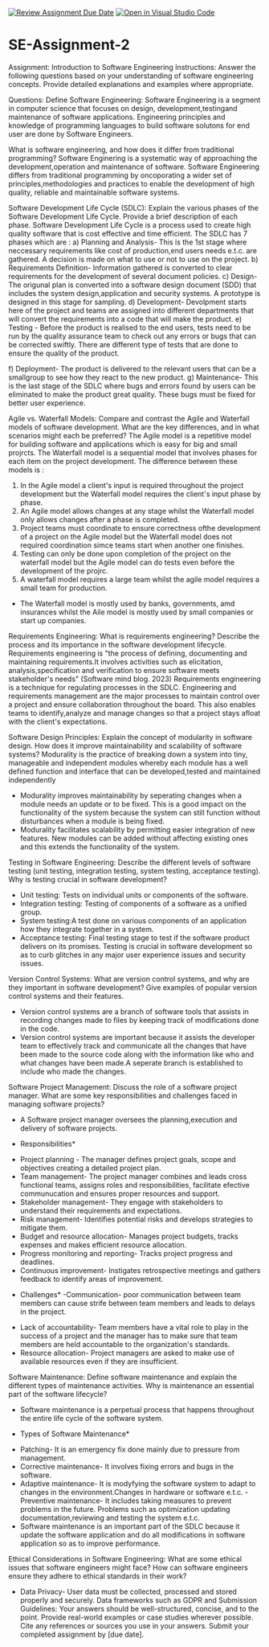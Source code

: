[![Review Assignment Due Date](https://classroom.github.com/assets/deadline-readme-button-24ddc0f5d75046c5622901739e7c5dd533143b0c8e959d652212380cedb1ea36.svg)](https://classroom.github.com/a/-ucQIGTc)
[![Open in Visual Studio Code](https://classroom.github.com/assets/open-in-vscode-718a45dd9cf7e7f842a935f5ebbe5719a5e09af4491e668f4dbf3b35d5cca122.svg)](https://classroom.github.com/online_ide?assignment_repo_id=15240914&assignment_repo_type=AssignmentRepo)
# SE-Assignment-2
Assignment: Introduction to Software Engineering
Instructions:
Answer the following questions based on your understanding of software engineering concepts. Provide detailed explanations and examples where appropriate.

Questions:
Define Software Engineering:
Software Engineering is a segment in computer science that focuses on design, development,testingand maintenance of software applications. Engineering principles and knowledge of programming languages to build software solutons for end user are done by Software Engineers. 

 
What is software engineering, and how does it differ from traditional programming?
Software Enginering is a systematic way of approaching the development,operation and maintenance of software. Software Engineering differs from traditional programming by oncoporating a wider set of principles,methodologies and practices to enable the development of high quality, reliable and maintainable software systems.

Software Development Life Cycle (SDLC):
Explain the various phases of the Software Development Life Cycle. Provide a brief description of each phase.
Software Development Life Cycle is a process used to create high quality software that is cost effective and time efficient. The SDLC has 7 phases which are :
a) Planning and Analysis- This is the 1st stage where neccessary requirements like cost of production,end users needs e.t.c. are gathered. A decision is made on what to use or not to use on the project.
b) Requirements Definition- Information gathered is converted to clear requirements for the development of several document policies.
c) Design- The origunal plan is converted into a software design document (SDD) 
 that includes the system design,application and security systems. A prototype is designed in this stage for sampling.
 d) Development- Devolpment starts here of the project and teams are assigned into different departments that will convert the requirements into a code that will make the product. 
 e) Testing -  Before the product is realised to the end users, tests need to be run by the quality assurance team to check out any errors or bugs that can be corrected swiftly. There are different type of tests that are done to ensure the quality of the product.

 f) Deployment- The product is delivered to the relevant users that can be a smallgroup to see how they react to the new product.
 g) Maintenance- This is the last stage of the SDLC where bugs and errors found by users can be eliminated to make the product great quality. These bugs must be fixed for better user experience.

Agile vs. Waterfall Models:
Compare and contrast the Agile and Waterfall models of software development. What are the key differences, and in what scenarios might each be preferred?
The Agile model is a repetitive model for building software and applications which is easy for big and small projrcts. The Waterfall model is a sequential model that involves phases for each item on the project development. 
The difference between these models is : 
1. In the Agile model a client's input is required throughout the project development but the Waterfall model requires the client's input phase by phase.
2. An Agile model allows changes at any stage whilst the Waterfall model only allows changes after a phase is completed.
3. Project teams must coordinate to ensure correctness ofthe development of a project on the Agile model but the Waterfall model does not required coordination simce teams start when another one finishes.
4. Testing can only be done upon completion of the project on the waterfall model but the Agile model can do tests even before the development of the projrc.
5. A waterfall model requires a large team whilst the agile model requires a small team for production.
- The Waterfall model is mostly used by banks, governments, amd insurances whilst the Aile model is mostly used by small companies or start up companies. 

Requirements Engineering:
What is requirements engineering? Describe the process and its importance in the software development lifecycle.
Requirements engineering is "the process of defining, documenting and maintaining requirements.It involves activities such as elicitation, analysis,specification and verification to ensure software meets stakeholder's needs" (Software mind blog. 2023)
Requirements engineering is a technique for regulating processes in the SDLC. Engineering and requirements management are the major processes to maintain control over a project and ensure collaboration throughout the board. This also enables teams to identify,analyze and manage changes so that a project stays afloat with the client's expectations.

Software Design Principles:
Explain the concept of modularity in software design. How does it improve maintainability and scalability of software systems?
Modurality is the practice of breaking down a system into tiny, manageable and independent modules whereby each module has a well defined function and interface that can be developed,tested and maintained independently
- Modurality improves maintainability by seperating changes when a module needs an update or to be fixed. This is a good impact on the functionality of the system because the system can still function without disturbances when a module is being fixed.
- Modurality facilitates scalability by permitting easier integration of new features. New modules can be added without affecting existing ones and this extends the functionality of the system.

Testing in Software Engineering:
Describe the different levels of software testing (unit testing, integration testing, system testing, acceptance testing). Why is testing crucial in software development?
- Unit testing: Tests on individual units or components of the software.
- Integration testing: Testing of components of a software as a unified group.
- System testing:A test done on various components of an application how they integrate together in a system.
- Acceptance testing: Final testing stage to test if the software product delivers on its promises. 
Testing is crucial in software development so as to curb glitches in any major user experience issues and security issues. 


Version Control Systems:
What are version control systems, and why are they important in software development? Give examples of popular version control systems and their features.
- Version control systems are a branch of software tools that assists in recording changes made to files by keeping track of modifications done in the code. 
- Version control systems are important because it assists the developer team to effectively track and communicate all the changes that have been made to the source code along with the information like who and what changes have been made.A seperate branch is established to include who made the changes.

Software Project Management:
Discuss the role of a software project manager. What are some key responsibilities and challenges faced in managing software projects?
- A Software project manager oversees the planning,execution and delivery of software projects. 
* Responsibilities*
- Project planning - The manager defines project goals, scope and objectives creating a detailed project plan.
- Team management- The project manager combines and leads cross functional teams, assigns roles and responsibilities, facilitate efective communucation and ensures proper resources and support.
- Stakeholder management- They engage with stakeholders to understand their requirements and expectations.
- Risk management- Identifies potential risks and develops strategies to mitigate them.
- Budget and resource allocation-  Manages project budgets, tracks expenses and makes efficient resource allocation.
- Progress monitoring and reporting- Tracks project progress and deadlines.
- Continuous improvement- Instigates retrospective meetings and gathers feedback to identify areas of improvement.
* Challenges* 
-Communication- poor communication between team members can cause strife between team members and leads to delays in the project.
- Lack of accountability- Team members have a vital role to play in the success of a project and the manager has to make sure that team members are held accountable to the organization's standards.
- Resource allocation- Project managers are asked to make use of available resources even if they are insufficient.

Software Maintenance:
Define software maintenance and explain the different types of maintenance activities. Why is maintenance an essential part of the software lifecycle?
- Software maintenance is a perpetual process that happens throughout the entire life cycle of the software system. 
* Types of Software Maintenance*
- Patching- It is an emergency fix done mainly due to pressure from management. 
- Corrective maintenance-  It involves fixing errors and bugs in the software. 
- Adaptive maintenance- It is modyfying the software system  to adapt to changes in the environment.Changes in hardware or software e.t.c.
-Preventive maintenance- It includes taking measures to prevent problems in the future. Problems such as optimization updating documentation,reviewing and testing the system e.t.c.
- Software maintenance is an important part of the SDLC because it update the software application and do all modifications in software application so as to improve performance. 

Ethical Considerations in Software Engineering:
What are some ethical issues that software engineers might face? How can software engineers ensure they adhere to ethical standards in their work?
- Data Privacy- User data must be collected, processed and stored properly and securely. Data frameworks such as GDPR and 
Submission Guidelines:
Your answers should be well-structured, concise, and to the point.
Provide real-world examples or case studies wherever possible.
Cite any references or sources you use in your answers.
Submit your completed assignment by [due date].

